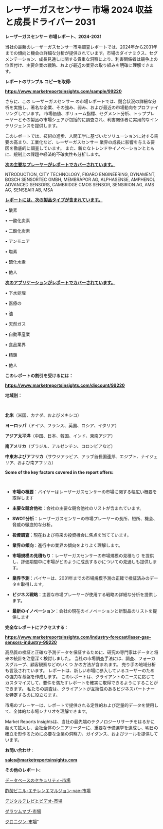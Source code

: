 # レーザーガスセンサー 市場 2024 収益と成長ドライバー 2031

<strong>レーザーガスセンサー 市場レポート、2024-2031</strong>

当社の最新のレーザーガスセンサー市場調査レポートでは、2024年から2031年までの傾向と機会の詳細な分析が提供されています。市場のダイナミクス、セグメンテーション、成長見通しに関する貴重な洞察により、利害関係者は競争上の位置付け、主要企業の戦略、および最近の業界の取り組みを明確に理解できます。



<strong>レポートのサンプル コピーを取得:</strong> <a href=https://www.marketreportsinsights.com/sample/99220>

<strong><u>https://www.marketreportsinsights.com/sample/99220</u></strong></a>

さらに、この レーザーガスセンサー の市場レポートでは、競合状況の詳細な分析を実施し、著名な企業、その強み、弱み、および最近の市場動向をプロファイリングしています。 市場価値、ボリューム指標、セグメント分析、トッププレーヤーとその製品の市場シェアが包括的に調査され、利害関係者に実用的なインテリジェンスを提供します。

このレポートでは、技術の進歩、人間工学に基づいたソリューションに対する需要の高まり、工業化など、レーザーガスセンサー 業界の成長に影響を与える要因を徹底的に調査しています。 また、新たなトレンドやイノベーションとともに、規制上の課題や経済的不確実性も分析します。



<strong><u>次の主要なプレーヤーがレポートでカバーされています。</u></strong>

NTRODUCTION, CITY TECHNOLOGY, FIGARO ENGINEERING, DYNAMENT, BOSCH SENSORTEC GMBH, MEMBRAPOR AG, ALPHASENSE, AMPHENOL ADVANCED SENSORS, CAMBRIDGE CMOS SENSOR, SENSIRION AG, AMS AG, SENSEAIR AB, MSA



<strong><u><b>レポートには、次の製品タイプが含まれています。</b></u></strong>

• 酸素

• 一酸化炭素

• 二酸化炭素

• アンモニア

• 塩素

• 硫化水素

• 他人



<strong><u><b>次のアプリケーションがレポートでカバーされています。</b></u></strong>

• 下水処理

• 医療の

• 油

• 天然ガス

• 自動車産業

• 食品業界

• 精錬

• 他人



<strong><b>このレポートの割引を受けるには：</b></strong>

<a href=https://www.marketreportsinsights.com/discount/99220>

<strong><u>https://www.marketreportsinsights.com/discount/99220</u></strong></a>



<strong>地域別：</strong>

<strong> </strong>



<strong>北米</strong>（米国、カナダ、およびメキシコ）



<strong>ヨーロッパ</strong>（ドイツ、フランス、英国、ロシア、イタリア）



<strong>アジア太平洋</strong>（中国、日本、韓国、インド、東南アジア）



<strong>南アメリカ</strong>（ブラジル、アルゼンチン、コロンビアなど）



<strong>中東およびアフリカ</strong>（サウジアラビア、アラブ首長国連邦、エジプト、ナイジェリア、および南アフリカ）



<strong>Some of the key factors covered in the report offers:</strong>

<strong> </strong>
<ul>
  <li>

<strong>市場の概要</strong>：バイヤーはレーザーガスセンサーの市場に関する幅広い概要を取得します</li>
  <li>

<strong>主要な競合他社</strong>：会社の主要な競合他社のリストが含まれています。</li>
  <li>

<strong>SWOT分析</strong>：レーザーガスセンサーの市場プレーヤーの長所、短所、機会、脅威の徹底的な分析。</li>
  <li>

<strong>投資調査</strong>：現在および将来の投資機会に焦点を当てています。</li>
  <li>

<strong>業界の傾向</strong>：進行中の業界の傾向をよりよく理解します。</li>
  <li>

<strong>市場規模の見積もり</strong>：レーザーガスセンサーの市場規模の見積もり を提供し、評価期間中に市場がどのように成長するかについての見通しも提供します。</li>
  <li>

<strong>業界予測</strong>：バイヤーは、2031年までの市場規模予測の正確で検証済みのデータを取得します。</li>
  <li>

<strong>ビジネス戦略</strong>：主要な市場プレーヤーが使用する戦略の詳細な分析を提供します。</li>
  <li>

<strong>最新のイノベーション</strong>：会社の現在のイノベーションと新製品のリストを提供します</li>
</ul>


<strong>完全なレポートにアクセスする</strong>：

<a href=https://www.marketreportsinsights.com/industry-forecast/laser-gas-sensors-industry-99220>

<strong><u>https://www.marketreportsinsights.com/industry-forecast/laser-gas-sensors-industry-99220</u></strong></a>

高品質の検証と正確な予測データを保証するために、研究の専門家はデータと将来の統計を注意深く検討しました。 当社の市場調査手法には、調査、フォーカスグループ、顧客観察などのいくつ かの方法が含まれます。 売り手の地域分析も言及されています。 レポートは、新しい市場に参入しているユーザーのための強力な基盤を作成します。 このレポートは、クライアントのニーズに応じてカスタマイズして、要件を満たすレポートを確実に取得できるようにすることができます。 私たちの調査は、クライアントが互換性のあるビジネスパートナーを特定するのに役立ちます。

市場のプレーヤーは、レポートで提供される定性的および定量的データを使用して、全体的な市場シナリオを理解できます。

Market Reports Insightsは、当社の最先端のテクノロジーリサーチをはるかに超えて拡大し、会社全体のシニアリーダーに、重要な予備選挙を達成し、明日の確立を形作るために必要な企業の洞察力、ガイダンス、およびツールを提供しています。



<strong><b>お問い合わせ</b></strong>：

<a href=mailto:sales@marketreportsinsights.com>

<strong><u>sales@marketreportsinsights.com</u></strong></a>



<strong>その他のレポート:</strong>

<a href=https://www.linkedin.com/pulse/データベースのセキュリティ-市場-2023-収益と成長ドライバー-2030-uqewf/>データベースのセキュリティ-市場</a>

<a href=https://www.linkedin.com/pulse/酢酸ビニル-エチレンエマルジョン-vae-市場-2023-総合分析と事業成長戦略-2030-pr-news-hub-hd1yf/>酢酸ビニル-エチレンエマルジョン-vae-市場</a>

<a href=https://www.linkedin.com/pulse/デジタルテレビとビデオ-市場-2023-新興市場-将来の動向と市場需要-hosdf/>デジタルテレビとビデオ-市場</a>

<a href=https://www.linkedin.com/pulse/ダラツムマブ-市場-2030-年までの需要に焦点を当てた-2023-年調査レポート-sw1af/>ダラツムマブ-市場</a>

<a href=https://www.linkedin.com/pulse/クロニジン-市場-2023-総合分析と事業成長戦略-2030-data-dive-discoveries-24-analysis-bk6kf/>クロニジン-市場</a>"

